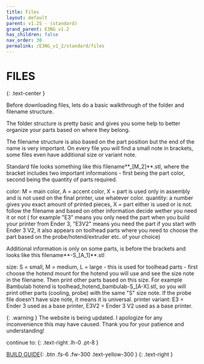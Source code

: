 ```yaml
---
title: Files
layout: default
parent: v1.2S - (standard)
grand_parent: E3NG v1.2
has_children: false
nav_order: 30
permalink: /E3NG_v1_2/standard/files
---
```

# FILES
{: .text-center }

Before downloading files, lets do a basic walkthrough of the folder and filename structure.

The folder structure is pretty basic and gives you some help to better organize your parts based on where they belong.

The filename structure is also based on the part position but the end of the name is very important. On every file you will find a small note in brackets, some files even have additional size or variant note.

Standard file looks something like this filename**_[M_2]**.stl, where the bracket includes two important informations - first being the part color, second being the quantity of parts required.

color: M = main color, A = accent color, X = part is used only in assembly and is not used on the final printer, use whatever color.
quantity: a number gives you exact amount of printed pieces, X = part either is used or is not. follow the filename and based on other information decide wether you need it or not ( for example "E3" means you only need the part when you build your printer from Ender 3, "E3V2" means you need the part if you start with Ender 3 V2, it also appears on toolhead parts where you need to choose the part based on the probe/hotend/extruder etc. of your choice)

Additional information is only on some parts, is before the brackets and looks like this filename**-S_[A_1]**.stl

size: S = small, M = medium, L = large - this is used for toolhead parts - first choose the hotend mount for the hotend you will use and see the size note in the filename. Then print other parts based on this size. For example Bambulab hotend is toolhead_hotend_bambulab-S_[A-X].stl, so you will print other parts (cooling, probe) with the same "S" size note. If the probe file doesn't have size note, it means it is universal.
printer variant: E3 = Ender 3 used as a base printer, E3V2 = Ender 3 V2 used as a base printer.

{: .warning }
The website is being updated. I apologize for any inconvenience this may have caused. Thank you for your patience and understanding!

continue to:
{: .text-right .lh-0 .pt-8 }

[BUILD GUIDE]{: .btn .fs-6 .fw-300 .text-yellow-300 }
{: .text-right }

[BUILD GUIDE]: https://rh3d.xyz/E3NG_v1_2/standard/build_guide
